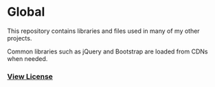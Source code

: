 # Global

This repository contains libraries and files used in many of my other projects. 

Common libraries such as jQuery and Bootstrap are loaded from CDNs when needed. 

### [View License](https://x01x012013.github.io/Global/license.html)
